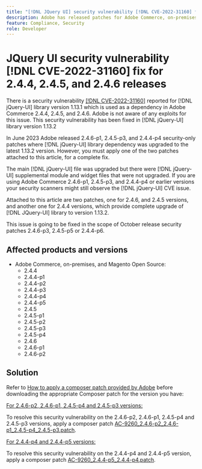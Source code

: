 ```yaml
---
title: "[!DNL JQuery UI] security vulnerability [!DNL CVE-2022-31160] fix for 2.4.4, 2.4.5, and 2.4.6 releases"
description: Adobe has released patches for Adobe Commerce, on-premises, and Magento Open Source. These patches resolve the security vulnerability [!DNL CVE-2022-31160] reported for [!DNL jQuery-UI] library version 1.13.1 which is used as a dependency in Adobe Commerce 2.4.4, 2.4.5, and 2.4.6.
feature: Compliance, Security
role: Developer
---
```


# JQuery UI security vulnerability [!DNL CVE-2022-31160] fix for 2.4.4, 2.4.5, and 2.4.6 releases

There is a security vulnerability [[!DNL CVE-2022-31160]](https://nvd.nist.gov/vuln/detail/CVE-2022-31160) reported for [!DNL jQuery-UI] library version 1.13.1 which is used as a dependency in Adobe Commerce 2.4.4, 2.4.5, and 2.4.6. Adobe is not aware of any exploits for this issue. This security vulnerability has been fixed in [!DNL jQuery-UI] library version 1.13.2

In June 2023 Adobe released 2.4.6-p1, 2.4.5-p3, and 2.4.4-p4 security-only patches where [!DNL jQuery-UI] library dependency was upgraded to the latest 1.13.2 version. However, you must apply one of the two patches attached to this article, for a complete fix.

The main [!DNL jQuery-UI] file was upgraded but there were [!DNL jQuery-UI] supplemental module and widget files that were not upgraded. If you are using Adobe Commerce 2.4.6-p1, 2.4.5-p3, and 2.4.4-p4 or earlier versions your security scanners might still observe the [!DNL jQuery-UI] CVE issue.

Attached to this article are two patches, one for 2.4.6, and 2.4.5 versions, and another one for 2.4.4 versions, which provide complete upgrade of [!DNL JQuery-UI] library to version 1.13.2.

This issue is going to be fixed in the scope of October release security patches 2.4.6-p3, 2.4.5-p5 or 2.4.4-p6.

## Affected products and versions

* Adobe Commerce, on-premises, and Magento Open Source:
    * 2.4.4
    * 2.4.4-p1
    * 2.4.4-p2
    * 2.4.4-p3
    * 2.4.4-p4
    * 2.4.4-p5
    * 2.4.5
    * 2.4.5-p1
    * 2.4.5-p2
    * 2.4.5-p3
    * 2.4.5-p4
    * 2.4.6
    * 2.4.6-p1
    * 2.4.6-p2

## Solution

Refer to [How to apply a composer patch provided by Adobe](/docs/commerce-knowledge-base/kb/how-to/how-to-apply-a-composer-patch-provided-by-magento.html) before downloading the appropriate Composer patch for the version you have:

<u>For 2.4.6-p2, 2.4.6-p1, 2.4.5-p4 and 2.4.5-p3 versions:</u>

To resolve this security vulnerability on the 2.4.6-p2, 2.4.6-p1, 2.4.5-p4 and 2.4.5-p3 versions, apply a composer patch [AC-9260_2.4.6-p2_2.4.6-p1_2.4.5-p4_2.4.5-p3.patch](/assets/AC-9260_2.4.6-p2_2.4.6-p1_2.4.5-p4_2.4.5-p3.patch).

<u>For 2.4.4-p4 and 2.4.4-p5 versions:</u>

To resolve this security vulnerability on the 2.4.4-p4 and 2.4.4-p5 version, apply a composer patch [AC-9260_2.4.4-p5_2.4.4-p4.patch](/assets/AC-9260_2.4.4-p5_2.4.4-p4.patch).
